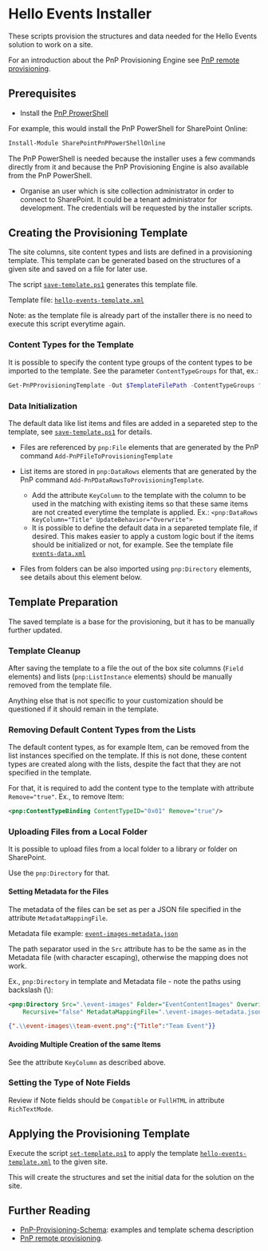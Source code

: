 # Hello Events Installer

These scripts provision the structures and data needed for the Hello Events solution to work on a site.

For an introduction about the PnP Provisioning Engine see [PnP remote provisioning](https://docs.microsoft.com/en-us/sharepoint/dev/solution-guidance/pnp-remote-provisioning).

## Prerequisites

* Install the [PnP ProwerShell](https://docs.microsoft.com/en-us/powershell/sharepoint/sharepoint-pnp/sharepoint-pnp-cmdlets?view=sharepoint-ps#installation)

For example, this would install the PnP PowerShell for SharePoint Online:

```PowerShell
Install-Module SharePointPnPPowerShellOnline
```

The PnP PowerShell is needed because the installer uses a few commands directly from it and because the PnP Provisioning Engine is also available from the PnP PowerShell.

* Organise an user which is site collection administrator in order to connect to SharePoint. It could be a tenant administrator for development. The credentials will be requested by the installer scripts.

## Creating the Provisioning Template

The site columns, site content types and lists are defined in a provisioning template. This template can be generated based on the structures of a given site and saved on a file for later use.

The script [`save-template.ps1`](./save-template.ps1) generates this template file.

Template file: [`hello-events-template.xml`](./hello-events-template.xml)

Note: as the template file is already part of the installer there is no need to execute this script everytime again.

### Content Types for the Template

It is possible to specify the content type groups of the content types to be imported to the template. See the parameter `ContentTypeGroups` for that, ex.:

```PowerShell
Get-PnPProvisioningTemplate -Out $TemplateFilePath -ContentTypeGroups "_Hello Events"
```

### Data Initialization

The default data like list items and files are added in a separeted step to the template, see [`save-template.ps1`](./save-template.ps1) for details.

* Files are referenced by `pnp:File` elements that are generated by the PnP command `Add-PnPFileToProvisioningTemplate`

* List items are stored in `pnp:DataRows` elements that are generated by the PnP command `Add-PnPDataRowsToProvisioningTemplate`.
  * Add the attribute `KeyColumn` to the template with the column to be used in the matching with existing items so that these same items are not created everytime the template is applied. Ex.: `<pnp:DataRows KeyColumn="Title" UpdateBehavior="Overwrite">`
  * It is possible to define the default data in a separeted template file, if desired. This makes easier to apply a custom logic bout if the items should be initialized or not, for example. See the template file [`events-data.xml`](./events-data.xml)

* Files from folders can be also imported using `pnp:Directory` elements, see details about this element below.

## Template Preparation

The saved template is a base for the provisioning, but it has to be manually further updated.

### Template Cleanup

After saving the template to a file the out of the box site columns (`Field` elements) and lists (`pnp:ListInstance` elements) should be manually removed from the template file.

Anything else that is not specific to your customization should be questioned if it should remain in the template.

### Removing Default Content Types from the Lists

The default content types, as for example Item, can be removed from the list instances specified on the template. If this is not done, these content types are created along with the lists, despite the fact that they are not specified in the template.

For that, it is required to add the content type to the template with attribute `Remove="true"`. Ex., to remove Item:

```Xml
<pnp:ContentTypeBinding ContentTypeID="0x01" Remove="true"/>
```

### Uploading Files from a Local Folder

It is possible to upload files from a local folder to a library or folder on SharePoint.

Use the `pnp:Directory` for that.

#### Setting Metadata for the Files

The metadata of the files can be set as per a JSON file specified in the attribute `MetadataMappingFile`.

Metadata file example: [`event-images-metadata.json`](./event-images-metadata.json)

The path separator used in the `Src` attribute has to be the same as in the Metadata file (with character escaping), otherwise the mapping does not work. 

Ex., `pnp:Directory` in template and Metadata file - note the paths using backslash (\\):

```Xml
<pnp:Directory Src=".\event-images" Folder="EventContentImages" Overwrite="true"
    Recursive="false" MetadataMappingFile=".\event-images-metadata.json" />
```

```JSON
{".\\event-images\\team-event.png":{"Title":"Team Event"}}
```

#### Avoiding Multiple Creation of the same Items

See the attribute `KeyColumn` as described above.

### Setting the Type of Note Fields

Review if Note fields should be `Compatible` or `FullHTML` in attribute `RichTextMode`.

## Applying the Provisioning Template

Execute the script [`set-template.ps1`](./set-template.ps1) to apply the template [`hello-events-template.xml`](./hello-events-template.xml) to the given site.

This will create the structures and set the initial data for the solution on the site.

## Further Reading

* [PnP-Provisioning-Schema](https://github.com/SharePoint/PnP-Provisioning-Schema/): examples and template schema description
* [PnP remote provisioning](https://docs.microsoft.com/en-us/sharepoint/dev/solution-guidance/pnp-remote-provisioning).